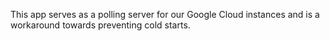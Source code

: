 This app serves as a polling server for our Google Cloud instances and is a workaround towards preventing cold starts.